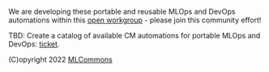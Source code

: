 We are developing these portable and reusable MLOps and DevOps automations 
within this [open workgroup](https://github.com/mlcommons/ck/blob/master/docs/mlperf-education-workgroup.md) - 
please join this community effort!

TBD: Create a catalog of available CM automations for portable MLOps and DevOps: [ticket](https://github.com/mlcommons/ck/issues/296).

(C)opyright 2022 [MLCommons](https://mlcommons.org)
